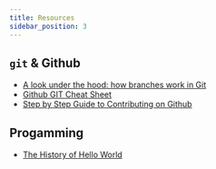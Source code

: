 ```yaml
---
title: Resources
sidebar_position: 3
---
```


## `git` & Github

* [A look under the hood: how branches work in Git](https://stackoverflow.blog/2021/04/05/a-look-under-the-hood-how-branches-work-in-git/)
* [Github GIT Cheat Sheet](https://training.github.com/downloads/github-git-cheat-sheet/)
* [Step by Step Guide to Contributing on Github](https://www.dataschool.io/how-to-contribute-on-github/)

## Progamming

* [The History of Hello World](https://www.thesoftwareguild.com/blog/the-history-of-hello-world/)
